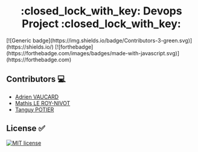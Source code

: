 <h1 align="center">:closed_lock_with_key: Devops Project :closed_lock_with_key:</h1>
[![Generic badge](https://img.shields.io/badge/Contributors-3-green.svg)](https://shields.io/)
[![forthebadge](https://forthebadge.com/images/badges/made-with-javascript.svg)](https://forthebadge.com)

## Contributors :computer:

- [Adrien VAUCARD](https://github.com/adrienvaucard "Go to @adrienvaucard's Github")
- [Mathis LE ROY-NIVOT](https://github.com/MathisLeRoyNivot "Go to @MathisLeRoyNivot's Github")
- [Tanguy POTIER](https://github.com/tanguy85 "Go to @tanguy85's Github")

## License :white_check_mark:

[![MIT license](https://img.shields.io/badge/License-MIT-blue.svg)](https://github.com/MathisLeRoyNivot/devops-project/blob/master/LICENSE)
